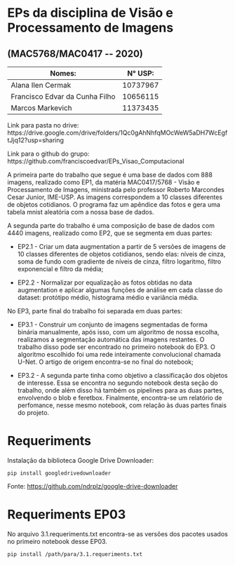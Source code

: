 # EPs da disciplina de Visão e Processamento de Imagens
## (MAC5768/MAC0417 -- 2020)

|Nomes:                        | N° USP:|
|------------------------------|--------|
|Alana Ilen Cermak             | 10737967|
|Francisco Edvar da Cunha Filho | 10656115|
|Marcos Markevich              | 11373435|


<p>Link para pasta no drive: https://drive.google.com/drive/folders/1Qc0gAhNhfqMOcWeW5aDH7WcEgftJjq12?usp=sharing<br>
<p>Link para o github do grupo: https://github.com/franciscoedvar/EPs_Visao_Computacional<br>

<p>A primeira parte do trabalho que segue é uma base de dados com 888 imagens, realizado como EP1, da matéria MAC0417/5768 - Visão e Processamento de Imagens, ministrada pelo professor Roberto Marcondes Cesar Junior, IME-USP. As imagens correspondem a 10 classes diferentes de objetos cotidianos. O programa faz um apêndice das fotos e gera uma tabela mnist aleatória com a nossa base de dados.<br>
    
  <p>A segunda parte do trabalho é uma composição de base de dados com 4440 imagens, realizado como EP2, que se segmenta em duas partes: <br>
    
* EP2.1 - Criar um data augmentation a partir de 5 versões de imagens de 10 classes diferentes de objetos cotidianos, sendo elas: níveis de cinza, soma de fundo com gradiente de níveis de cinza, filtro logaritmo, filtro exponencial e filtro da média; 
    
* EP2.2 - Normalizar por equalização as fotos obtidas no data augmentation e aplicar algumas funções de análise em cada classe do dataset: protótipo médio, histograma médio e variãncia média.
    
<p> No EP3, parte final do trabalho foi separada em duas partes: <br>
    
* EP3.1 - Construir um conjunto de imagens segmentadas de forma binária manualmente, após isso, com um algoritmo de nossa escolha, realizamos a segmentação automática das imagens restantes. O trabalho disso pode ser encontrado no primeiro notebook do EP3. O algoritmo escolhido foi uma rede inteiramente convolucional chamada U-Net. O artigo de origem encontra-se no final do notebook; 
    
* EP3.2 - A segunda parte tinha como objetivo a classificação dos objetos de interesse. Essa se encontra no segundo notebook desta seção do trabalho, onde além disso há também os pipelines para as duas partes, envolvendo o blob e feretbox. Finalmente, encontra-se um relatório de perfomance, nesse mesmo notebook, com relação às duas partes finais do projeto.
    
    
# Requeriments
Instalação da biblioteca Google Drive Downloader:

    pip install googledrivedownloader
     
Fonte: https://github.com/ndrplz/google-drive-downloader

# Requeriments EP03

No arquivo 3.1.requeriments.txt encontra-se as versões dos pacotes usados no primeiro notebook desse EP03.

    pip install /path/para/3.1.requeriments.txt

